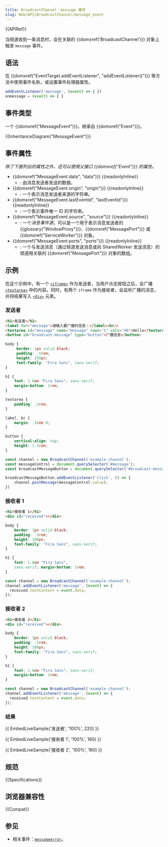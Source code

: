 ```yaml
---
title: BroadcastChannel：message 事件
slug: Web/API/BroadcastChannel/message_event
---
```

{{APIRef}}

当频道收到一条消息时，会在关联的 {{domxref('BroadcastChannel')}} 对象上触发 `message` 事件。

## 语法

在 {{domxref("EventTarget.addEventListener", "addEventListener()")}} 等方法中使用事件名称，或设置事件处理器属性。

```js
addEventListener('message', (event) => { })
onmessage = (event) => { }
```

## 事件类型

一个 {{domxref("MessageEvent")}}。继承自 {{domxref("Event")}}。

{{InheritanceDiagram("MessageEvent")}}

## 事件属性

_除了下面列出的属性之外，还可以使用父接口 {{domxref("Event")}} 的属性。_

- {{domxref("MessageEvent.data", "data")}} {{readonlyInline}}
  - : 由消息发送者发送的数据。
- {{domxref("MessageEvent.origin", "origin")}} {{readonlyInline}}
  - : 一个表示消息发送者来源的字符串。
- {{domxref("MessageEvent.lastEventId", "lastEventId")}} {{readonlyInline}}
  - : 一个表示事件唯一 ID 的字符串。
- {{domxref("MessageEvent.source", "source")}} {{readonlyInline}}
  - : 一个*消息事件源*，可以是一个用于表示消息发送者的 {{glossary("WindowProxy")}}、{{domxref("MessagePort")}} 或 {{domxref("ServiceWorker")}} 对象。
- {{domxref("MessageEvent.ports", "ports")}} {{readonlyInline}}
  - : 一个与发送消息（通过频道发送消息或向 SharedWorker 发送消息）的频道相关联的 {{domxref("MessagePort")}} 对象的数组。

## 示例

在这个示例中，有一个 [`<iframe>`](/zh-CN/docs/Web/HTML/Element/iframe) 作为发送者，当用户点击按钮之后，会广播 [`<textarea>`](/zh-CN/docs/Web/HTML/Element/textarea) 中的内容。同时，有两个 `iframe` 作为接收者，会监听广播的消息，并将结果写入 [`<div>`](/zh-CN/docs/Web/HTML/Element/div) 元素。

### 发送者

```html hidden
<h1>发送者</h1>
<label for="message">请输入要广播的信息：</label><br/>
<textarea id="message" name="message" rows="1" cols="40">Hello</textarea>
<button id="broadcast-message" type="button">广播信息</button>
```

```css hidden
body {
     border: 1px solid black;
     padding: .5rem;
     height: 150px;
     font-family: "Fira Sans", sans-serif;
}

h1 {
    font: 1.6em "Fira Sans", sans-serif;
    margin-bottom: 1rem;
}

textarea {
    padding: .2rem;
}

label, br {
    margin: .5rem 0;
}

button {
    vertical-align: top;
    height: 1.5rem;
}
```

```js
const channel = new BroadcastChannel('example-channel');
const messageControl = document.querySelector('#message');
const broadcastMessageButton = document.querySelector('#broadcast-message');

broadcastMessageButton.addEventListener('click', () => {
    channel.postMessage(messageControl.value);
})
```

### 接收者 1

```html hidden
<h1>接收者 1</h1>
<div id="received"></div>
```

```css hidden
body {
    border: 1px solid black;
    padding: .5rem;
    height: 100px;
    font-family: "Fira Sans", sans-serif;
}

h1 {
    font: 1.6em "Fira Sans",
    sans-serif; margin-bottom: 1rem;
}
```

```js
const channel = new BroadcastChannel('example-channel');
channel.addEventListener('message', (event) => {
  received.textContent = event.data;
});
```

### 接收者 2

```html hidden
<h1>接收者 2</h1>
<div id="received"></div>
```

```css hidden
body {
    border: 1px solid black;
    padding: .5rem;
    height: 100px;
    font-family: "Fira Sans", sans-serif;
}

h1 {
    font: 1.6em "Fira Sans", sans-serif;
    margin-bottom: 1rem;
}
```

```js
const channel = new BroadcastChannel('example-channel');
channel.addEventListener('message', (event) => {
  received.textContent = event.data;
});
```

### 结果

{{ EmbedLiveSample('发送者', '100%', 220) }}

{{ EmbedLiveSample('接收者 1', '100%', 160) }}

{{ EmbedLiveSample('接收者 2', '100%', 160) }}

## 规范

{{Specifications}}

## 浏览器兼容性

{{Compat}}

## 参见

- 相关事件：[`messageerror`](/zh-CN/docs/Web/API/BroadcastChannel/messageerror_event)。
